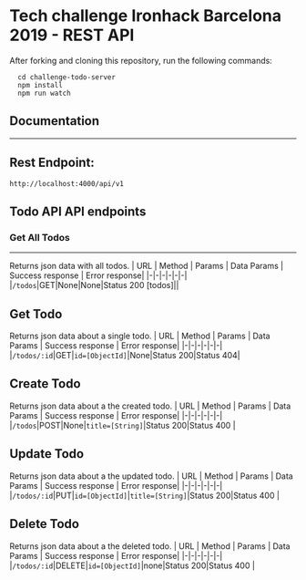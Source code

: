 # Tech challenge Ironhack Barcelona 2019 - REST API

After forking and cloning this repository, run the following commands:
```
  cd challenge-todo-server
  npm install
  npm run watch
```

## Documentation
----
## Rest Endpoint:
`http://localhost:4000/api/v1`

## Todo API API endpoints

### Get All Todos
----
  Returns json data with all todos.
  | URL | Method | Params | Data Params | Success response | Error response|
  |-|-|-|-|-|-|
  |`/todos`|GET|None|None|Status 200 [todos]||


**Get Todo**
----
  Returns json data about a single todo.
  | URL | Method | Params | Data Params | Success response | Error response|
  |-|-|-|-|-|-|
  |`/todos/:id`|GET|`id=[ObjectId]`|None|Status 200|Status 404|

**Create Todo**
----
  Returns json data about a the created todo.
  | URL | Method | Params | Data Params | Success response | Error response|
  |-|-|-|-|-|-|
  |`/todos`|POST|None|`title=[String]`|Status 200|Status 400 |

**Update Todo**
----
  Returns json data about a the updated todo.
  | URL | Method | Params | Data Params | Success response | Error response|
  |-|-|-|-|-|-|
  |`/todos/:id`|PUT|`id=[ObjectId]`|`title=[String]`|Status 200|Status 400 |


**Delete Todo**
----
  Returns json data about a the deleted todo.
  | URL | Method | Params | Data Params | Success response | Error response|
  |-|-|-|-|-|-|
  |`/todos/:id`|DELETE|`id=[ObjectId]`|none|Status 200|Status 400 |
